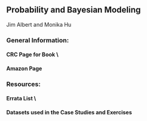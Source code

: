 ## Probability and Bayesian Modeling

Jim Albert and Monika Hu


### General Information:

#### CRC Page for Book \\
#### Amazon Page


### Resources:

#### Errata List \\
#### Datasets used in the Case Studies and Exercises
